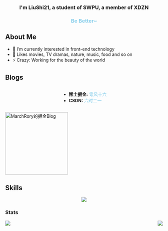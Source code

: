 ### <div align="center">I'm LiuShi21, a student of SWPU, a member of XDZN </div>  
<div align="center" style="color:skyblue;"><h3>Be Better~<h3></div>  

## About Me
- 🔭 I’m currently interested in front-end technology  
- 🌱 Likes movies, TV dramas, nature, music, food and so on  
- ⚡ Crazy: Working for the beauty of the world


## Blogs

<div style="display: flex; flex-wrap: warp; align-items: center; justify-content: center">
  <ul>
    <li>
      <strong>稀土掘金:</strong><a href="https://juejin.cn/user/1711301113940711?utm_source=gold_browser_extension" target="_blank" style="color:skyblue;text-decoration:none;">&nbsp;雩风十六</a>
    </li>
    <li>
      <strong>CSDN:</strong><a href="https://blog.csdn.net/liushi21?spm=1000.2115.3001.5343" target="_blank" style="color: skyblue; text-decoration:none;">&nbsp;六时二一</a>
    </li>
  </ul>
</div>  

<a href="https://github.com/MarchRory">
  <div align="left">

  <img
      src="https://4sdvg7tqbv.us.aircode.run/juejin?uid=1711301113940711"
      alt="MarchRory的掘金Blog"
      height="200px"
    />
</a>

## Skills   
<p align="center">
  <a href="https://skillicons.dev" align="center">
    <img src="https://skillicons.dev/icons?i=git,html,css,vue,nuxtjs,tailwind,js,ts,vite,webpack,nodejs,express,md,vscode" />
  </a>
</p>

### Stats  
<img src="https://github-readme-stats.vercel.app/api?username=MarchRory&show_icons=true&count_private=true&hide_border=true&theme=transparent" align="left" />  
<div align="right"><img src="https://github-readme-stats.vercel.app/api/top-langs/?username=MarchRory&hide_border=true&layout=compact" align="right" /></div>  
<br/>  

